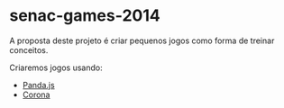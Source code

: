 ﻿senac-games-2014
================

A proposta deste projeto é criar pequenos jogos como forma de treinar conceitos.

Criaremos jogos usando:
- [Panda.js](http://www.pandajs.net)
- [Corona](http://coronalabs.com/)